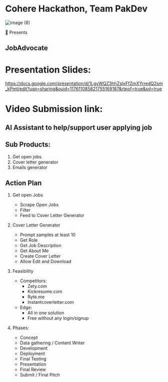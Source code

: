 # Cohere Hackathon, Team PakDev

![image (8)](https://user-images.githubusercontent.com/81191657/216105205-ecee205d-5dd6-42ba-9b55-84afe495e157.png)

🚀 Presents
## JobAdvocate

# Presentation Slides:
https://docs.google.com/presentation/d/1LgvWQZ3hhZsIxFfZmXYrredQ2sm_kPmt/edit?usp=sharing&ouid=117611085821755169187&rtpof=true&sd=true

# Video Submission link: 

AI Assistant to help/support user applying job
------------
## Sub Products:

1. Get open jobs
2. Cover letter generator
3. Emails generator

## Action Plan
1. Get open Jobs
	- Scrape Open Jobs
	- Filter
	- Feed to Cover Letter Generator

2. Cover Letter Generator
	- Prompt samples at least 10
	- Get Role
	- Get Job Description
	- Get About Me
	- Create Cover Letter 
	- Allow Edit and Download

3. Feasibility 
	- Competitors:
		-	Zety.com
		- Kickresume.com
		- Ryte.me
		- Instantcoverletter.com
	- Edge:
		- All in one solution
		- Free without any login/signup

4. Phases:
	-	Concept
	-	Data gathering / Content Writer
	-	Development
	-	Deployment
	-	Final Testing
	-	Presentation
	-	Final Review
	-	Submit / Final Pitch

